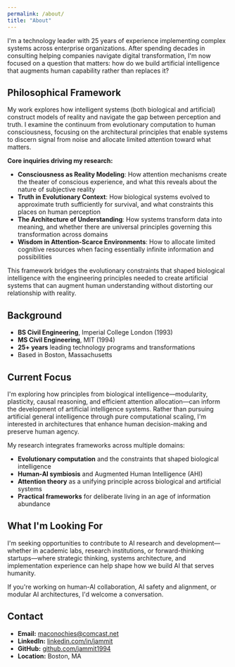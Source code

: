 ```yaml
---
permalink: /about/
title: "About"
---
```


I'm a technology leader with 25 years of experience implementing complex systems across enterprise organizations. After spending decades in consulting helping companies navigate digital transformation, I'm now focused on a question that matters: how do we build artificial intelligence that augments human capability rather than replaces it?

## Philosophical Framework

My work explores how intelligent systems (both biological and artificial) construct models of reality and navigate the gap between perception and truth. I examine the continuum from evolutionary computation to human consciousness, focusing on the architectural principles that enable systems to discern signal from noise and allocate limited attention toward what matters.

**Core inquiries driving my research:**

- **Consciousness as Reality Modeling**: How attention mechanisms create the theater of conscious experience, and what this reveals about the nature of subjective reality
- **Truth in Evolutionary Context**: How biological systems evolved to approximate truth sufficiently for survival, and what constraints this places on human perception  
- **The Architecture of Understanding**: How systems transform data into meaning, and whether there are universal principles governing this transformation across domains
- **Wisdom in Attention-Scarce Environments**: How to allocate limited cognitive resources when facing essentially infinite information and possibilities

This framework bridges the evolutionary constraints that shaped biological intelligence with the engineering principles needed to create artificial systems that can augment human understanding without distorting our relationship with reality.

## Background

- **BS Civil Engineering**, Imperial College London (1993)
- **MS Civil Engineering**, MIT (1994)
- **25+ years** leading technology programs and transformations
- Based in Boston, Massachusetts

## Current Focus

I'm exploring how principles from biological intelligence—modularity, plasticity, causal reasoning, and efficient attention allocation—can inform the development of artificial intelligence systems. Rather than pursuing artificial general intelligence through pure computational scaling, I'm interested in architectures that enhance human decision-making and preserve human agency.

My research integrates frameworks across multiple domains:
- **Evolutionary computation** and the constraints that shaped biological intelligence
- **Human-AI symbiosis** and Augmented Human Intelligence (AHI)
- **Attention theory** as a unifying principle across biological and artificial systems
- **Practical frameworks** for deliberate living in an age of information abundance

## What I'm Looking For

I'm seeking opportunities to contribute to AI research and development—whether in academic labs, research institutions, or forward-thinking startups—where strategic thinking, systems architecture, and implementation experience can help shape how we build AI that serves humanity.

If you're working on human-AI collaboration, AI safety and alignment, or modular AI architectures, I'd welcome a conversation.

## Contact

- **Email:** maconochies@comcast.net
- **LinkedIn:** [linkedin.com/in/jammit](https://www.linkedin.com/in/jammit/)
- **GitHub:** [github.com/jammit1994](https://github.com/jammit1994)
- **Location:** Boston, MA
